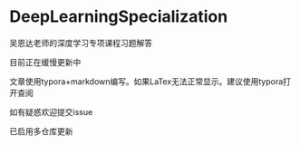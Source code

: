 # DeepLearningSpecialization
吴恩达老师的深度学习专项课程习题解答

目前正在缓慢更新中

文章使用typora+markdown编写。如果LaTex无法正常显示。建议使用typora打开查阅

如有疑惑欢迎提交issue

已启用多仓库更新
